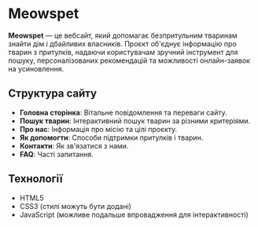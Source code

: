 # Meowspet

**Meowspet** — це вебсайт, який допомагає безпритульним тваринам знайти дім і
дбайливих власників. Проєкт об'єднує інформацію про тварин з притулків, надаючи
користувачам зручний інструмент для пошуку, персоналізованих рекомендацій та
можливості онлайн-заявок на усиновлення.

## Структура сайту

- **Головна сторінка**: Вітальне повідомлення та переваги сайту.
- **Пошук тварин**: Інтерактивний пошук тварин за різними критеріями.
- **Про нас**: Інформація про місію та цілі проєкту.
- **Як допомогти**: Способи підтримки притулків і тварин.
- **Контакти**: Як зв'язатися з нами.
- **FAQ**: Часті запитання.

## Технології

- HTML5
- CSS3 (стилі можуть бути додані)
- JavaScript (можливе подальше впровадження для інтерактивності)
